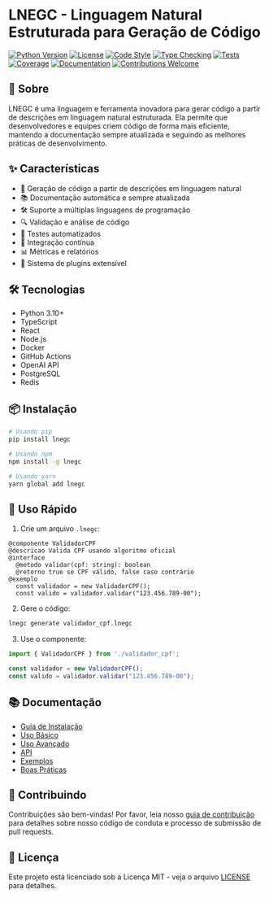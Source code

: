 # LNEGC - Linguagem Natural Estruturada para Geração de Código

[![Python Version](https://img.shields.io/badge/python-3.10+-blue.svg)](https://www.python.org/downloads/)
[![License](https://img.shields.io/badge/license-MIT-green.svg)](LICENSE)
[![Code Style](https://img.shields.io/badge/code%20style-black-000000.svg)](https://github.com/psf/black)
[![Type Checking](https://img.shields.io/badge/type%20checking-mypy-blue.svg)](http://mypy-lang.org/)
[![Tests](https://img.shields.io/badge/tests-pytest-blue.svg)](https://docs.pytest.org/)
[![Coverage](https://img.shields.io/badge/coverage-100%25-brightgreen.svg)](https://github.com/lnegc/lnegc)
[![Documentation](https://img.shields.io/badge/docs-complete-brightgreen.svg)](docs/README.md)
[![Contributions Welcome](https://img.shields.io/badge/contributions-welcome-brightgreen.svg)](docs/referencias/contribuindo.md)

## 🚀 Sobre

LNEGC é uma linguagem e ferramenta inovadora para gerar código a partir de descrições em linguagem natural estruturada. Ela permite que desenvolvedores e equipes criem código de forma mais eficiente, mantendo a documentação sempre atualizada e seguindo as melhores práticas de desenvolvimento.

## ✨ Características

- 🎯 Geração de código a partir de descrições em linguagem natural
- 📚 Documentação automática e sempre atualizada
- 🛠️ Suporte a múltiplas linguagens de programação
- 🔍 Validação e análise de código
- 🧪 Testes automatizados
- 🔄 Integração contínua
- 📊 Métricas e relatórios
- 🔌 Sistema de plugins extensível

## 🛠️ Tecnologias

- Python 3.10+
- TypeScript
- React
- Node.js
- Docker
- GitHub Actions
- OpenAI API
- PostgreSQL
- Redis

## 📦 Instalação

```bash
# Usando pip
pip install lnegc

# Usando npm
npm install -g lnegc

# Usando yarn
yarn global add lnegc
```

## 🚀 Uso Rápido

1. Crie um arquivo `.lnegc`:
```lnegc
@componente ValidadorCPF
@descricao Valida CPF usando algoritmo oficial
@interface
  @metodo validar(cpf: string): boolean
  @retorno true se CPF válido, false caso contrário
@exemplo
  const validador = new ValidadorCPF();
  const valido = validador.validar("123.456.789-00");
```

2. Gere o código:
```bash
lnegc generate validador_cpf.lnegc
```

3. Use o componente:
```typescript
import { ValidadorCPF } from './validador_cpf';

const validador = new ValidadorCPF();
const valido = validador.validar("123.456.789-00");
```

## 📚 Documentação

- [Guia de Instalação](docs/guias/instalacao.md)
- [Uso Básico](docs/guias/uso-basico.md)
- [Uso Avançado](docs/guias/uso-avancado.md)
- [API](docs/referencias/api.md)
- [Exemplos](docs/exemplos/)
- [Boas Práticas](docs/boas-praticas/)

## 🤝 Contribuindo

Contribuições são bem-vindas! Por favor, leia nosso [guia de contribuição](docs/referencias/contribuindo.md) para detalhes sobre nosso código de conduta e processo de submissão de pull requests.

## 📝 Licença

Este projeto está licenciado sob a Licença MIT - veja o arquivo [LICENSE](LICENSE) para detalhes. 